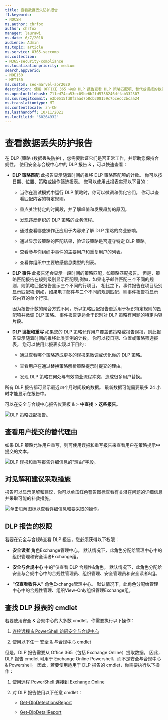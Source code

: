 ```yaml
---
title: 查看数据丢失防护报告
f1.keywords:
- NOCSH
ms.author: chrfox
author: chrfox
manager: laurawi
ms.date: 6/7/2018
audience: Admin
ms.topic: article
ms.service: O365-seccomp
ms.collection:
- M365-security-compliance
ms.localizationpriority: medium
search.appverid:
- MOE150
- MET150
ms.custom: seo-marvel-apr2020
description: 使用 OFFICE 365 中的 DLP 报告查看 DLP 策略匹配项、替代或误报的数量，并查看它们是否随着时间的推移呈上升或下降趋势。
ms.openlocfilehash: 711ed74ca53ec09be6b2fd5738246dffab332307
ms.sourcegitcommit: e3b0515fd8f2aad7b8cb308159c7bcecc2bcaa24
ms.translationtype: MT
ms.contentlocale: zh-CN
ms.lasthandoff: 10/11/2021
ms.locfileid: "60264932"
---
```

# <a name="view-the-reports-for-data-loss-prevention"></a>查看数据丢失防护报告

在 DLP (策略 (数据丢失防护) ，您需要验证它们是否正常工作，并帮助您保持合规性。 使用安全与合规中心中的 DLP 报告 &amp; ，可以快速查看：
  
- **DLP 策略匹配** 此报告显示随着时间的推移 DLP 策略匹配项的计数。 你可以按日期、位置、策略或操作筛选报表。 您可以使用此报表实现以下目的： 
    
  - 当你在测试模式中运行 DLP 策略时，你可以微调和优化它们。 你可以查看匹配内容的特定规则。
    
  - 重点关注特定的时间段，并了解峰值和发展趋势的原因。
    
  - 发现违反组织的 DLP 策略的业务流程。
    
  - 通过查看哪些操作正应用于内容来了解 DLP 策略的商业影响。
    
  - 通过显示该策略的匹配结果，验证该策略是否遵守特定 DLP 策略。
    
  - 查看参与你组织中事件的主要用户和重复用户的列表。
    
  - 查看你组织中主要敏感信息类型的列表。
    
- **DLP 事件** 此报告还会显示一段时间的策略匹配，如策略匹配报告。 但是，策略匹配报告在规则级别显示匹配项;例如，如果电子邮件匹配三个不同的规则，则策略匹配报告显示三个不同的行项目。 相比之下，事件报告在项目级别显示匹配项;例如，如果电子邮件与三个不同的规则匹配，则事件报告将显示该内容的单个行项。 
    
  因为报告计数的聚合方式不同，所以策略匹配报告更适用于标识特定规则的匹配项并微调 DLP 策略。 事件报告更适合于识别对 DLP 策略有问题的特定内容片段。
    
- **DLP 误报和重写** 如果您的 DLP 策略允许用户覆盖该策略或报告误报，则此报告显示随着时间的推移此类实例的计数。 你可以按日期、位置或策略筛选报表。 您可以使用此报表实现以下目的： 
    
  - 通过查看哪个策略造成更多的误报来微调或优化你的 DLP 策略。
    
  - 查看用户在通过替换策略解析策略提示时提交的理由。
    
  - 发现 DLP 策略在何处与有效商业流程冲突，造成很多用户替换。
    
所有 DLP 报告都可显示最近四个月时间段的数据。 最新数据可能需要最多 24 小时才能显示在报告中。
  
可以在安全与合规中心报告仪表板 &amp; \> **中查找** \> **这些报告**。
  
![DLP 策略匹配报告。](../media/117d20c9-d379-403f-ad68-1f5cd6c4e5cf.png)
  
## <a name="view-the-justification-submitted-by-a-user-for-an-override"></a>查看用户提交的替代理由

如果 DLP 策略允许用户重写，则可使用误报和重写报告来查看用户在策略提示中提交的文本。
  
![DLP 误报和重写报告详细信息的"理由"字段。](../media/e11e3126-026d-4e77-a16d-74a0686d1fa3.png)
  
## <a name="take-action-on-insights-and-recommendations"></a>对见解和建议采取措施

报告可以显示见解和建议，你可以单击红色警告图标查看有关潜在问题的详细信息并采取可能的补救措施。
  
![单击见解图标以查看详细信息和要采取的操作。](../media/51782036-7299-4960-8175-75c2b1637159.png)
  
## <a name="permissions-for-dlp-reports"></a>DLP 报告的权限

若要在安全与合规&查看 DLP 报告，您必须获得以下权限：

- **安全读者** 角色Exchange管理中心。 默认情况下，此角色分配给管理中心中的组织管理和安全读者Exchange组。

- **安全与合规中心** 中的"仅查看 DLP 合规性&角色。 默认情况下，此角色分配给安全与合规中心中的合规性管理员、组织管理、安全管理员和安全读者&组。

- **"仅查看收件人"** 角色Exchange管理中心。 默认情况下，此角色分配给管理中心中的合规性管理、组织View-Only组织管理Exchange组。

## <a name="find-the-cmdlets-for-the-dlp-reports"></a>查找 DLP 报表的 cmdlet

若要使用安全 &amp; 合规中心的大多数 cmdlet，你需要执行以下操作：
  
1. [连接远程 &amp; PowerShell 访问安全与合规中心](/powershell/exchange/connect-to-scc-powershell)
    
2. 使用以下任一 [安全 &amp; 与合规中心 cmdlet](/powershell/exchange/exchange-online-powershell)
    
但是，DLP 报告需要从 Office 365（包括 Exchange Online）提取数据。 因此，DLP 报告 cmdlet 可用于 Exchange Online Powershell，而不是安全与合规中心 &amp; Powershell。 因此，若要使用适用于 DLP 报告的 cmdlet，你需要执行以下操作：
  
1. [使用远程 PowerShell 连接到 Exchange Online](/powershell/exchange/connect-to-exchange-online-powershell)
    
2. 对 DLP 报告使用以下任意 cmdlet：
    
      - [Get-DlpDetectionsReport](/powershell/module/exchange/get-dlpdetectionsreport)
    
      - [Get-DlpDetailReport](/powershell/module/exchange/get-dlpdetailreport)
